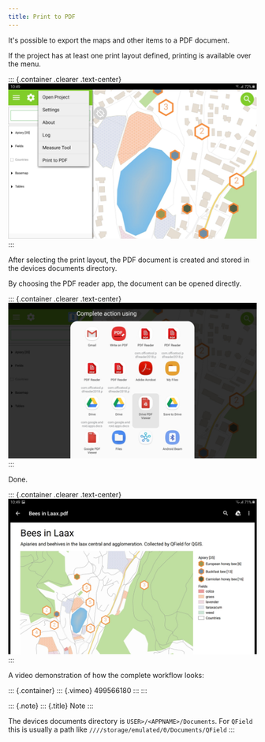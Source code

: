 ```yaml
---
title: Print to PDF
---
```


It\'s possible to export the maps and other items to a PDF document.

If the project has at least one print layout defined, printing is
available over the menu.

::: {.container .clearer .text-center}
![](../assets/images/print_menu.jpg)
:::

After selecting the print layout, the PDF document is created and stored
in the devices documents directory.

By choosing the PDF reader app, the document can be opened directly.

::: {.container .clearer .text-center}
![](../assets/images/print_open.jpg)
:::

Done.

::: {.container .clearer .text-center}
![](../assets/images/print_document.jpg)
:::

A video demonstration of how the complete workflow looks:

::: {.container}
::: {.vimeo}
499566180
:::
:::

::: {.note}
::: {.title}
Note
:::

The devices documents directory is `USER>/<APPNAME>/Documents`. For
`QField` this is usually a path like
`////storage/emulated/0/Documents/QField`
:::
